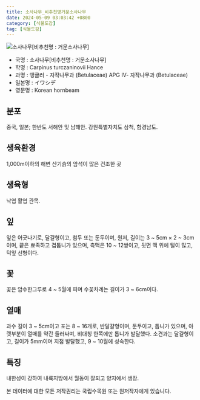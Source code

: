 ```yaml
---
title: 소사나무_비추천명거문소사나무
date: 2024-05-09 03:03:42 +0800
category: [식물도감]
tag: [식물도감]
---
```




![소사나무[비추천명 : 거문소사나무]](/fileUpload/plants/basic/Betulaceae/Carpinus/938/1_th2.JPG)
- 국명 : 소사나무[비추천명 : 거문소사나무]
- 학명 : Carpinus turczaninovii Hance
- 과명 : 앵글러 - 자작나무과 (Betulaceae) APG Ⅳ- 자작나무과 (Betulaceae)
- 일본명 : イワシデ
- 영문명 : Korean hornbeam


## 분포
중국, 일본; 한반도 서해안 및 남해안. 강원특별자치도 삼척, 함경남도.
## 생육환경
1,000m이하의 해변 산기슭의 암석이 많은 건조한 곳
## 생육형
낙엽 활엽 관목. 
## 잎
잎은 어긋나기로, 달걀형이고, 첨두 또는 둔두이며, 원저, 길이는 3 ~ 5cm × 2 ~ 3cm이며, 끝은 뾰족하고 겹톱니가 있으며, 측맥은 10 ~ 12쌍이고, 뒷면 맥 위에 털이 많고, 턱잎 선형이다.         
## 꽃
꽃은 암수한그루로 4 ~ 5월에 피며 수꽃차례는 길이가 3 ~ 6cm이다.      
## 열매
과수 길이 3 ~ 5cm이고 포는 8 ~ 16개로, 반달걀형이며, 둔두이고, 톱니가 있으며, 아랫부분이 열매를 약간 둘러싸며, 비대칭 한쪽에만 톱니가 발달했다. 소견과는 달걀형이고, 길이가 5mm이며 지점 발달했고, 9 ~ 10월에 성숙한다.
## 특징
내한성이 강하여 내륙지방에서 월동이 잘되고 양지에서 생장. 






본 데이터에 대한 모든 저작권리는 국립수목원 또는 원저작자에게 있습니다.
